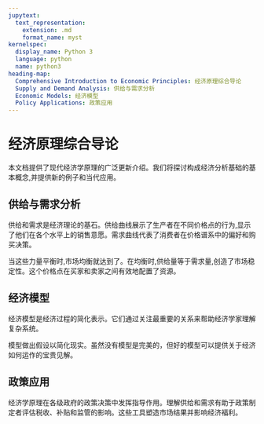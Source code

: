 ```yaml
---
jupytext:
  text_representation:
    extension: .md
    format_name: myst
kernelspec:
  display_name: Python 3
  language: python
  name: python3
heading-map:
  Comprehensive Introduction to Economic Principles: 经济原理综合导论
  Supply and Demand Analysis: 供给与需求分析
  Economic Models: 经济模型
  Policy Applications: 政策应用
---
```


# 经济原理综合导论

本文档提供了现代经济学原理的广泛更新介绍。我们将探讨构成经济分析基础的基本概念,并提供新的例子和当代应用。

## 供给与需求分析

供给和需求是经济理论的基石。供给曲线展示了生产者在不同价格点的行为,显示了他们在各个水平上的销售意愿。需求曲线代表了消费者在价格谱系中的偏好和购买决策。

当这些力量平衡时,市场均衡就达到了。在均衡时,供给量等于需求量,创造了市场稳定性。这个价格点在买家和卖家之间有效地配置了资源。

## 经济模型

经济模型是经济过程的简化表示。它们通过关注最重要的关系来帮助经济学家理解复杂系统。

模型做出假设以简化现实。虽然没有模型是完美的，但好的模型可以提供关于经济如何运作的宝贵见解。

## 政策应用

经济学原理在各级政府的政策决策中发挥指导作用。理解供给和需求有助于政策制定者评估税收、补贴和监管的影响。这些工具塑造市场结果并影响经济福利。
